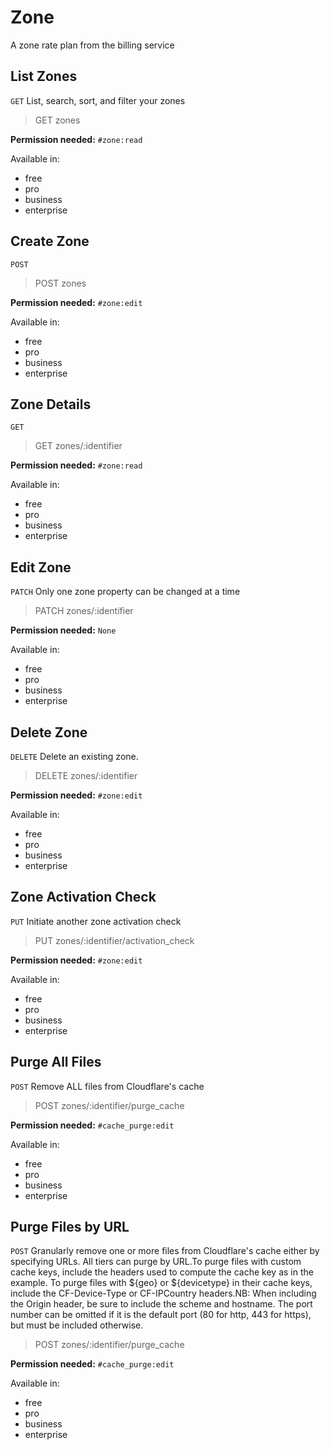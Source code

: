 # Zone

A zone rate plan from the billing service

## List Zones

`GET` List, search, sort, and filter your zones

> GET zones

**Permission needed:** `#zone:read`

Available in:

* free
* pro
* business
* enterprise


## Create Zone

`POST` 

> POST zones

**Permission needed:** `#zone:edit`

Available in:

* free
* pro
* business
* enterprise


## Zone Details

`GET` 

> GET zones/:identifier

**Permission needed:** `#zone:read`

Available in:

* free
* pro
* business
* enterprise


## Edit Zone

`PATCH` Only one zone property can be changed at a time

> PATCH zones/:identifier

**Permission needed:** `None`

Available in:

* free
* pro
* business
* enterprise


## Delete Zone

`DELETE` Delete an existing zone.

> DELETE zones/:identifier

**Permission needed:** `#zone:edit`

Available in:

* free
* pro
* business
* enterprise


## Zone Activation Check

`PUT` Initiate another zone activation check

> PUT zones/:identifier/activation_check

**Permission needed:** `#zone:edit`

Available in:

* free
* pro
* business
* enterprise


## Purge All Files

`POST` Remove ALL files from Cloudflare's cache

> POST zones/:identifier/purge_cache

**Permission needed:** `#cache_purge:edit`

Available in:

* free
* pro
* business
* enterprise


## Purge Files by URL

`POST` Granularly remove one or more files from Cloudflare's cache either by specifying URLs. All tiers can purge by URL.To purge files with custom cache keys, include the headers used to compute the cache key as in the example. To purge files with ${geo} or ${devicetype} in their cache keys, include the CF-Device-Type or CF-IPCountry headers.NB: When including the Origin header, be sure to include the scheme and hostname. The port number can be omitted if it is the default port (80 for http, 443 for https), but must be included otherwise.

> POST zones/:identifier/purge_cache

**Permission needed:** `#cache_purge:edit`

Available in:

* free
* pro
* business
* enterprise

